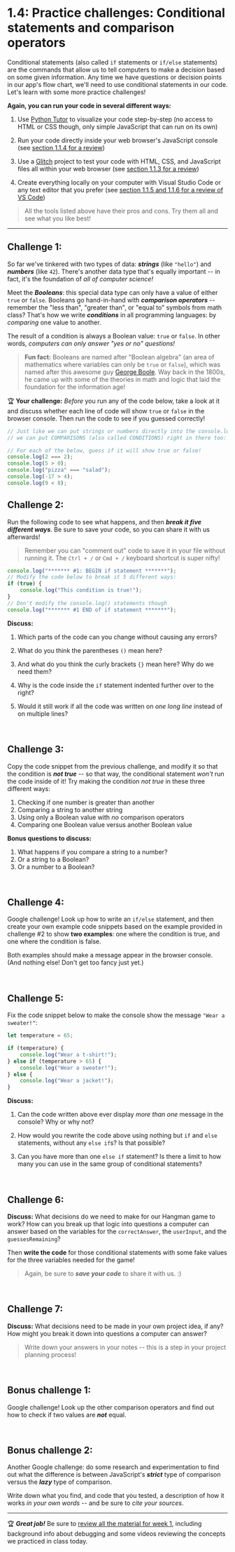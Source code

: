 # 1.4: Practice challenges: Conditional statements and comparison operators

Conditional statements (also called `if` statements or `if/else` statements) are the commands that allow us to tell computers to make a decision based on some given information. Any time we have questions or decision points in our app's flow chart, we'll need to use conditional statements in our code. Let's learn with some more practice challenges!

**Again, you can run your code in several different ways:**

  1. Use [Python Tutor](http://pythontutor.com/javascript.html#mode=edit) to visualize your code step-by-step (no access to HTML or CSS though, only simple JavaScript that can run on its own)
  
  2. Run your code directly inside your web browser's JavaScript console (see [section 1.1.4 for a review](https://github.com/LearnTeachCode/intro-javascript-class/blob/march-2018/week-1/1-1-initial-tools-intro.md#114-intro-to-chromes-developer-tools-and-the-browser-console))
  
  3. Use a [Glitch](https://glitch.com/) project to test your code with HTML, CSS, and JavaScript files all within your web browser (see [section 1.1.3 for a review](https://github.com/LearnTeachCode/intro-javascript-class/blob/march-2018/week-1/1-1-initial-tools-intro.md#113-intro-to-glitch))
  
  4. Create everything locally on your computer with Visual Studio Code or any text editor that you prefer (see [section 1.1.5 and 1.1.6 for a review of VS Code](https://github.com/LearnTeachCode/intro-javascript-class/blob/march-2018/week-1/1-1-initial-tools-intro.md#115-intro-to-text-editors-visual-studio-code))

  > All the tools listed above have their pros and cons. Try them all and see what you like best!

<hr/>

## Challenge 1:

So far we've tinkered with two types of data: ***strings*** (like `"hello"`) and ***numbers*** (like `42`). There's another data type that's equally important -- in fact, it's the foundation of *all of computer science!*

Meet the ***Booleans***: this special data type can only have a value of either `true` or `false`. Booleans go hand-in-hand with ***comparison operators*** -- remember the "less than", "greater than", or "equal to" symbols from math class? That's how we write ***conditions*** in all programming languages: by *comparing* one value to another.

The result of a condition is always a Boolean value: `true` or `false`. In other words, *computers can only answer "yes or no" questions!*

  > **Fun fact:** Booleans are named after "Boolean algebra" (an area of mathematics where variables can only be `true` or `false`), which was named after this awesome guy [George Boole](https://en.wikipedia.org/wiki/George_Boole). Way back in the 1800s, he came up with some of the theories in math and logic that laid the foundation for the information age!

:trophy: **Your challenge:** *Before* you run any of the code below, take a look at it and discuss whether each line of code will show `true` or `false` in the browser console. Then run the code to see if you guessed correctly!

```javascript
// Just like we can put strings or numbers directly into the console.log(),
// we can put COMPARISONS (also called CONDITIONS) right in there too:

// For each of the below, guess if it will show true or false!
console.log(2 === 2);
console.log(5 > 0);
console.log("pizza" === "salad");
console.log(-17 > 4);
console.log(9 < 8);
```

## Challenge 2:

Run the following code to see what happens, and then ***break it five different ways***. Be sure to save your code, so you can share it with us afterwards!

  > Remember you can "comment out" code to save it in your file without running it. The `Ctrl + /` or `Cmd + /` keyboard shortcut is super nifty!

```javascript
console.log("******* #1: BEGIN if statement *******");
// Modify the code below to break it 5 different ways:
if (true) {
    console.log("This condition is true!");
}
// Don't modify the console.log() statements though
console.log("******* #1 END of if statement *******");
```

**Discuss:**

  1. Which parts of the code can you change without causing any errors?
  
  2. What do you think the parentheses `()` mean here?
  
  3. And what do you think the curly brackets `{}` mean here? Why do we need them?
  
  4. Why is the code inside the `if` statement indented further over to the right?
  
  5. Would it still work if all the code was written on *one long line* instead of on multiple lines?

<br/>


## Challenge 3:

Copy the code snippet from the previous challenge, and modify it so that the condition is ***not true*** -- so that way, the conditional statement *won't* run the code inside of it! Try making the condition *not true* in these three different ways:

  1. Checking if one number is greater than another
  2. Comparing a string to another string
  3. Using only a Boolean value with *no* comparison operators
  4. Comparing one Boolean value versus another Boolean value
  
**Bonus questions to discuss:**

  1. What happens if you compare a string to a number?
  2. Or a string to a Boolean?
  3. Or a number to a Boolean?

<br/>


## Challenge 4:

Google challenge! Look up how to write an `if/else` statement, and then create your own example code snippets based on the example provided in challenge #2 to show **two examples**: one where the condition is true, and one where the condition is false.

Both examples should make a message appear in the browser console. (And nothing else! Don't get too fancy just yet.)

<br/>


## Challenge 5:

Fix the code snippet below to make the console show the message `"Wear a sweater!"`:

```javascript
let temperature = 65;

if (temperature) {
    console.log("Wear a t-shirt!");
} else if (temperature > 65) {
    console.log("Wear a sweater!");
} else {
    console.log("Wear a jacket!");
}
```

**Discuss:**

  1. Can the code written above ever display *more than one* message in the console? Why or why not?
  
  2. How would you rewrite the code above using nothing but `if` and `else` statements, without any `else if`s? Is that possible?
  
  3. Can you have more than one `else if` statement? Is there a limit to how many you can use in the same group of conditional statements? 

<br/>


## Challenge 6:

**Discuss:** What decisions do we need to make for our Hangman game to work? How can you break up that logic into questions a computer can answer based on the variables for the `correctAnswer`, the `userInput`, and the `guessesRemaining`?

Then **write the code** for those conditional statements with some fake values for the three variables needed for the game!

  > Again, be sure to ***save your code*** to share it with us. :)

<br/>


## Challenge 7:

**Discuss:** What decisions need to be made in your own project idea, if any? How might you break it down into questions a computer can answer?

  > Write down your answers in your notes -- this is a step in your project planning process!

<br/>


## Bonus challenge 1:

Google challenge! Look up the other comparison operators and find out how to check if two values are ***not*** equal.

<br/>

## Bonus challenge 2:

Another Google challenge: do some research and experimentation to find out what the difference is between JavaScript's ***strict*** type of comparison versus the ***lazy*** type of comparison.

Write down what you find, and code that you tested, a description of how it works *in your own words* -- and be sure to *cite your sources*.

<hr/>

:trophy: ***Great job!*** Be sure to [review all the material for week 1](https://github.com/LearnTeachCode/intro-javascript-class/tree/march-2018/week-1), including background info about debugging and some videos reviewing the concepts we practiced in class today.
